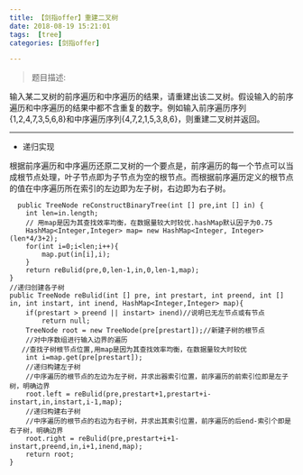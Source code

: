 ```yaml
---
title: 【剑指offer】重建二叉树 
date: 2018-08-19 15:21:01
tags:  [tree]    
categories: [剑指offer]

---
```

>  题目描述:
>  
 输入某二叉树的前序遍历和中序遍历的结果，请重建出该二叉树。假设输入的前序遍历和中序遍历的结果中都不含重复的数字。例如输入前序遍历序列{1,2,4,7,3,5,6,8}和中序遍历序列{4,7,2,1,5,3,8,6}，则重建二叉树并返回。

---------------------

* 递归实现
 
 根据前序遍历和中序遍历还原二叉树的一个要点是，前序遍历的每一个节点可以当成根节点处理，叶子节点即为子节点为空的根节点。而根据前序遍历定义的根节点的值在中序遍历所在索引的左边即为左子树，右边即为右子树。
 
      public TreeNode reConstructBinaryTree(int [] pre,int [] in) {
        int len=in.length;
        // 用map是因为其查找效率均衡，在数据量较大时较优.hashMap默认因子为0.75
        HashMap<Integer,Integer> map= new HashMap<Integer, Integer>(len*4/3+2);
        for(int i=0;i<len;i++){
            map.put(in[i],i);
        }
        return reBulid(pre,0,len-1,in,0,len-1,map);
    }
    //递归创建各子树
    public TreeNode reBulid(int [] pre, int prestart, int preend, int [] in, int instart, int inend, HashMap<Integer,Integer> map){
        if(prestart > preend || instart> inend)//说明已无左节点或有节点
            return null;
        TreeNode root = new TreeNode(pre[prestart]);//新建子树的根节点
        //对中序数组进行输入边界的遍历
       //查找子树根节点位置,用map是因为其查找效率均衡，在数据量较大时较优
        int i=map.get(pre[prestart]);
        //递归构建左子树
        //中序遍历的根节点的左边为左子树，并求出器索引位置，前序遍历的前索引位即是左子树，明确边界
        root.left = reBulid(pre,prestart+1,prestart+i-instart,in,instart,i-1,map);
        //递归构建右子树
        //中序遍历的根节点的右边为右子树，并求出其索引位置，前序遍历的后end-索引个即是右子树，明确边界
        root.right = reBulid(pre,prestart+i+1-instart,preend,in,i+1,inend,map);
        return root;
    }